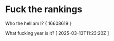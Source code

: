 # Fuck the rankings

Who the hell am I?
{ 16608619 }

What fucking year is it?
[ 2025-03-13T11:23:20Z ]
